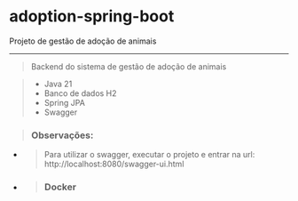 # adoption-spring-boot
Projeto de gestão de adoção de animais

---

> Backend do sistema de gestão de adoção de animais

> - Java 21
> - Banco de dados H2
> - Spring JPA
> - Swagger

> ### Observações: 
- > Para utilizar o swagger, executar o projeto e entrar na url: http://localhost:8080/swagger-ui.html
- >### Docker
  > 
